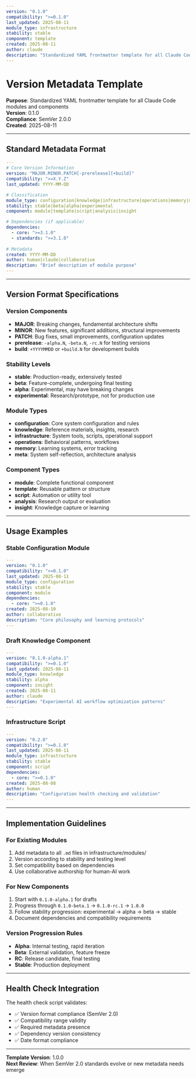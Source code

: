 ```yaml
---
version: "0.1.0"
compatibility: ">=0.1.0"
last_updated: 2025-08-11
module_type: infrastructure
stability: stable
component: template
created: 2025-08-11
author: claude
description: "Standardized YAML frontmatter template for all Claude Code modules and components"
---
```


# Version Metadata Template

**Purpose**: Standardized YAML frontmatter template for all Claude Code modules and components  
**Version**: 0.1.0  
**Compliance**: SemVer 2.0.0  
**Created**: 2025-08-11  

---

## **Standard Metadata Format**

```yaml
---
# Core Version Information
version: "MAJOR.MINOR.PATCH[-prerelease][+build]"
compatibility: ">=X.Y.Z"
last_updated: YYYY-MM-DD

# Classification
module_type: configuration|knowledge|infrastructure|operations|memory|meta
stability: stable|beta|alpha|experimental
component: module|template|script|analysis|insight

# Dependencies (if applicable)
dependencies:
  - core: ">=3.1.0"
  - standards: ">=3.1.0"
  
# Metadata
created: YYYY-MM-DD
author: human|claude|collaborative
description: "Brief description of module purpose"
---
```

---

## **Version Format Specifications**

### **Version Components**
- **MAJOR**: Breaking changes, fundamental architecture shifts
- **MINOR**: New features, significant additions, structural improvements
- **PATCH**: Bug fixes, small improvements, configuration updates
- **prerelease**: `-alpha.N`, `-beta.N`, `-rc.N` for testing versions
- **build**: `+YYYYMMDD` or `+build.N` for development builds

### **Stability Levels**
- **stable**: Production-ready, extensively tested
- **beta**: Feature-complete, undergoing final testing
- **alpha**: Experimental, may have breaking changes
- **experimental**: Research/prototype, not for production use

### **Module Types**
- **configuration**: Core system configuration and rules
- **knowledge**: Reference materials, insights, research
- **infrastructure**: System tools, scripts, operational support
- **operations**: Behavioral patterns, workflows
- **memory**: Learning systems, error tracking
- **meta**: System self-reflection, architecture analysis

### **Component Types**
- **module**: Complete functional component
- **template**: Reusable pattern or structure
- **script**: Automation or utility tool
- **analysis**: Research output or evaluation
- **insight**: Knowledge capture or learning

---

## **Usage Examples**

### **Stable Configuration Module**
```yaml
---
version: "0.1.0"
compatibility: ">=0.1.0"
last_updated: 2025-08-11
module_type: configuration
stability: stable
component: module
dependencies:
  - core: ">=0.1.0"
created: 2025-08-10
author: collaborative
description: "Core philosophy and learning protocols"
---
```

### **Draft Knowledge Component**
```yaml
---
version: "0.1.0-alpha.1"
compatibility: ">=0.1.0"
last_updated: 2025-08-11
module_type: knowledge
stability: alpha
component: insight
created: 2025-08-11
author: claude
description: "Experimental AI workflow optimization patterns"
---
```

### **Infrastructure Script**
```yaml
---
version: "0.2.0"
compatibility: ">=0.1.0"
last_updated: 2025-08-11
module_type: infrastructure
stability: stable
component: script
dependencies:
  - core: ">=0.1.0"
created: 2025-08-08
author: human
description: "Configuration health checking and validation"
---
```

---

## **Implementation Guidelines**

### **For Existing Modules**
1. Add metadata to all `.md` files in infrastructure/modules/
2. Version according to stability and testing level
3. Set compatibility based on dependencies
4. Use collaborative authorship for human-AI work

### **For New Components**
1. Start with `0.1.0-alpha.1` for drafts
2. Progress through `0.1.0-beta.1` → `0.1.0-rc.1` → `1.0.0`
3. Follow stability progression: experimental → alpha → beta → stable
4. Document dependencies and compatibility requirements

### **Version Progression Rules**
- **Alpha**: Internal testing, rapid iteration
- **Beta**: External validation, feature freeze
- **RC**: Release candidate, final testing
- **Stable**: Production deployment

---

## **Health Check Integration**

The health check script validates:
- ✅ Version format compliance (SemVer 2.0)
- ✅ Compatibility range validity
- ✅ Required metadata presence
- ✅ Dependency version consistency
- ✅ Date format compliance

---

**Template Version**: 1.0.0  
**Next Review**: When SemVer 2.0 standards evolve or new metadata needs emerge
